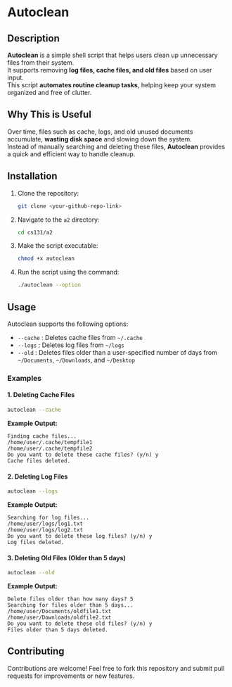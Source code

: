 # Autoclean

## Description
**Autoclean** is a simple shell script that helps users clean up unnecessary files from their system.  
It supports removing **log files, cache files, and old files** based on user input.  
This script **automates routine cleanup tasks**, helping keep your system organized and free of clutter.  

## Why This is Useful
Over time, files such as cache, logs, and old unused documents accumulate, **wasting disk space** and slowing down the system.  
Instead of manually searching and deleting these files, **Autoclean** provides a quick and efficient way to handle cleanup.

## Installation
1. Clone the repository:
   ```sh
   git clone <your-github-repo-link>
   ```
2. Navigate to the `a2` directory:
   ```sh
   cd cs131/a2
   ```
3. Make the script executable:
   ```sh
   chmod +x autoclean
   ```
4. Run the script using the command:
   ```sh
   ./autoclean --option
   ```

## Usage
Autoclean supports the following options:

- `--cache` : Deletes cache files from `~/.cache`
- `--logs` : Deletes log files from `~/logs`
- `--old` : Deletes files older than a user-specified number of days from `~/Documents`, `~/Downloads`, and `~/Desktop`

### Examples
#### 1. Deleting Cache Files
```sh
autoclean --cache
```
**Example Output:**
```
Finding cache files...
/home/user/.cache/tempfile1
/home/user/.cache/tempfile2
Do you want to delete these cache files? (y/n) y
Cache files deleted.
```

#### 2. Deleting Log Files
```sh
autoclean --logs
```
**Example Output:**
```
Searching for log files...
/home/user/logs/log1.txt
/home/user/logs/log2.txt
Do you want to delete these log files? (y/n) y
Log files deleted.
```

#### 3. Deleting Old Files (Older than 5 days)
```sh
autoclean --old
```
**Example Output:**
```
Delete files older than how many days? 5
Searching for files older than 5 days...
/home/user/Documents/oldfile1.txt
/home/user/Downloads/oldfile2.txt
Do you want to delete these old files? (y/n) y
Files older than 5 days deleted.
```

## Contributing
Contributions are welcome! Feel free to fork this repository and submit pull requests for improvements or new features.
